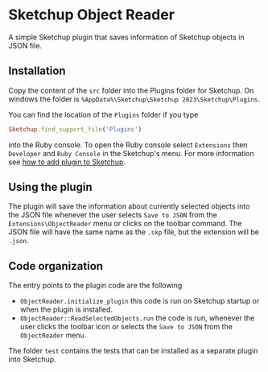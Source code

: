 # Sketchup Object Reader

A simple Sketchup plugin that saves information of Sketchup objects in JSON file.

## Installation

Copy the content of the `src` folder into the Plugins folder for Sketchup. On windows the folder is
`%AppData%\Sketchup\Sketchup 2023\Sketchup\Plugins`. 

You can find the location of the `Plugins` folder if you type
```ruby
Sketchup.find_support_file('Plugins')
```

into the Ruby console. To open the Ruby console select `Extensions` then `Developer` and `Ruby Console` in the 
Sketchup's menu. For more information see [how to add plugin to Sketchup](https://help.sketchup.com/en/extension-warehouse/adding-extensions-sketchup).

## Using the plugin

The plugin will save the information about currently selected objects into the JSON file whenever the user
selects `Save to JSON` from the `Extensions\ObjectReader` menu or clicks on the toolbar command. 
The JSON file will have the same name as the `.skp` file, but the extension will be `.json`. 

## Code organization

The entry points to the plugin code are the following
* `ObjectReader.initialize_plugin` this code is run on Sketchup startup or when the plugin is installed.
* `ObjectReader::ReadSelectedObjects.run` the code is run, whenever the user clicks the toolbar icon or selects the
`Save to JSON` from the `ObjectReader` menu.

The folder `test` contains the tests that can be installed as a separate plugin into Sketchup.
